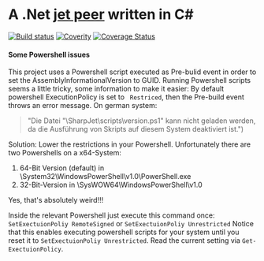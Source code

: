 # A .Net [jet peer](http://jetbus.io/) written in C&#35;

[![Build status](https://ci.appveyor.com/api/projects/status/ftoeig69t9x9c4lh?svg=true)](https://ci.appveyor.com/project/gatzka/SharpJet)
[![Coverity](https://scan.coverity.com/projects/9877/badge.svg)](https://scan.coverity.com/projects/9877)
[![Coverage Status](https://coveralls.io/repos/github/gatzka/SharpJet/badge.svg?branch=master)](https://coveralls.io/github/gatzka/SharpJet?branch=master)

#### Some Powershell issues
This project uses a Powershell script executed as Pre-bulid event in order to set the AssemblyInformationalVersion to GUID.
Running Powershell scripts seems a little tricky, some information to make it easier:
By default powershell ExecutionPolicy is set to ``` Restriced```, then the Pre-build event throws an error message. 
On german system:
>"Die Datei "<Projectpath>\SharpJet\scripts\version.ps1" kann nicht geladen werden, da die Ausführung von Skripts auf diesem System deaktiviert ist.")

Solution: Lower the restrictions in your Powershell.
Unfortunately there are two Powershells on a x64-System:

1. 64-Bit Version (default) in <WinDir>\System32\WindowsPowerShell\v1.0\PowerShell.exe
2. 32-Bit-Version in <WinDir>\SysWOW64\WindowsPowerShell\v1.0

Yes, that's absolutely weird!!! 

Inside the relevant  Powershell just execute this command once:
```SetExectuionPoliy RemoteSigned```  or ```SetExectuionPoliy Unrestricted```
Notice that this enables executing powershell scripts for your system until you reset it to ```SetExectuionPoliy Unrestricted```. Read the current setting via ```Get-ExectuionPolicy```.
